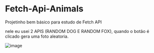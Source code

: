 # Fetch-Api-Animals
Projetinho bem básico para estudo de Fetch API

nele eu usei 2 APIS (RANDOM DOG E RANDOM FOX), quando o botão é clicado gera uma foto aleatoria.

![image](https://user-images.githubusercontent.com/100698715/198337323-1bec5bbd-a58f-463c-b225-a720f1e74958.png)
